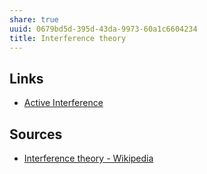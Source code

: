 ```yaml
---
share: true
uuid: 0679bd5d-395d-43da-9973-60a1c6604234
title: Interference theory
---
```


## Links

* [Active Interference](/4c7376a5-788e-4890-b0f5-c23a344b470c)

## Sources

* [Interference theory - Wikipedia](https://en.wikipedia.org/wiki/Interference_theory)